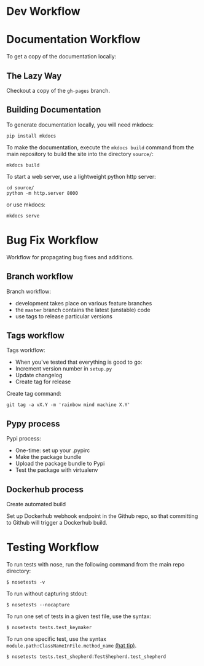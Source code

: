 # Dev Workflow


# Documentation Workflow

To get a copy of the documentation locally:

## The Lazy Way

Checkout a copy of the `gh-pages` branch.

## Building Documentation

To generate documentation locally,
you will need mkdocs:

```
pip install mkdocs
```

To make the documentation, execute the `mkdocs build`
command from the main repository to build the site 
into the directory `source/`:

```
mkdocs build
```

To start a web server, use a lightweight python http server:

```
cd source/
python -m http.server 8000
```

or use mkdocs:

```
mkdocs serve
```


# Bug Fix Workflow

Workflow for propagating bug fixes and additions.


## Branch workflow

Branch workflow:

* development takes place on various feature branches
* the `master` branch contains the latest (unstable) code
* use tags to release particular versions


## Tags workflow

Tags workflow:

* When you've tested that everything is good to go:
* Increment version number in `setup.py`
* Update changelog
* Create tag for release

Create tag command:

```
git tag -a vX.Y -m 'rainbow mind machine X.Y'
```


## Pypy process 

Pypi process:

* One-time: set up your .pypirc
* Make the package bundle
* Upload the package bundle to Pypi
* Test the package with virtualenv


## Dockerhub process

Create automated build

Set up Dockerhub webhook endpoint in the Github repo,
so that committing to Github will trigger a Dockerhub
build.


# Testing Workflow

To run tests with nose, run the following command
from the main repo directory:

```
$ nosetests -v
```

To run without capturing stdout:

```
$ nosetests --nocapture
```

To run one set of tests in a given test file, 
use the syntax:

```
$ nosetests tests.test_keymaker
```

To run one specific test, use the syntax
`module.path:ClassNameInFile.method_name`
[(hat tip)](https://stackoverflow.com/a/3704797).

```
$ nosetests tests.test_shepherd:TestShepherd.test_shepherd
```

